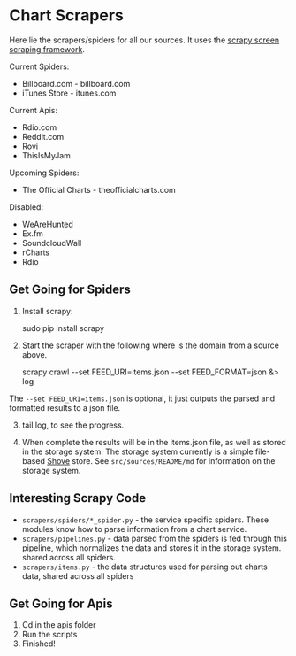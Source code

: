 Chart Scrapers
==============

Here lie the scrapers/spiders for all our sources. It uses the [scrapy screen scraping
framework][scrapy].


Current Spiders:

* Billboard.com - billboard.com
* iTunes Store - itunes.com

Current Apis:
* Rdio.com
* Reddit.com
* Rovi
* ThisIsMyJam

Upcoming Spiders:

* The Official Charts - theofficialcharts.com

Disabled:

* WeAreHunted
* Ex.fm
* SoundcloudWall
* rCharts
* Rdio

Get Going for Spiders
---------

1) Install scrapy:

    sudo pip install scrapy

2) Start the scraper with the following where <DOMAIN> is the domain from a source above.

    scrapy crawl <DOMAIN> --set FEED_URI=items.json --set FEED_FORMAT=json &> log

The `--set FEED_URI=items.json` is optional, it just outputs the parsed and formatted results to a json file. 

3) tail log, to see the progress.

4) When complete the results will be in the items.json file, as well as stored in the storage system. 
The storage system currently is a simple file-based [Shove][shove] store. See `src/sources/README/md` for 
information on the storage system.

Interesting Scrapy Code
-----------------------

 * `scrapers/spiders/*_spider.py` - the service specific spiders. These modules know how to parse information from a chart service.
 * `scrapers/pipelines.py` - data parsed from the spiders is fed through this pipeline, which normalizes the data and stores it in the storage system. shared across all spiders.
 * `scrapers/items.py` - the data structures used for parsing out charts data, shared across all spiders

[scrapy]: http://scrapy.org/
[shove]: http://pypi.python.org/pypi/shove

Get Going for Apis
---------

1) Cd in the apis folder
2) Run the scripts
3) Finished!
